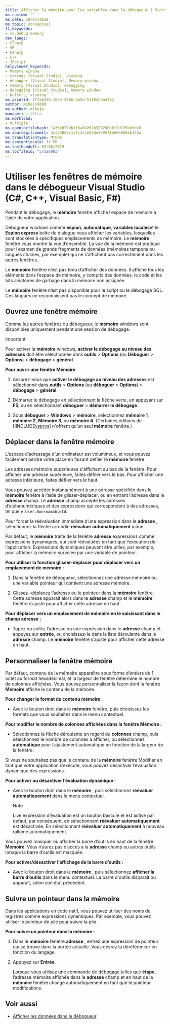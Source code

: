 ```yaml
---
title: Afficher la mémoire pour les variables dans le débogueur | Microsoft Docs
ms.custom: ''
ms.date: 10/04/2018
ms.topic: conceptual
f1_keywords:
- vs.debug.memory
dev_langs:
- CSharp
- VB
- FSharp
- C++
- JScript
helpviewer_keywords:
- Memory window
- strings [Visual Studio], viewing
- debugger [Visual Studio], Memory window
- memory [Visual Studio], debugging
- debugging [Visual Studio], Memory window
- buffers, viewing
ms.assetid: 7f7a0439-10e4-4966-bb2d-51f04cda4fe2
author: mikejo5000
ms.author: mikejo
manager: jillfra
ms.workload:
- multiple
ms.openlocfilehash: 1a35e679ebff8a0a262b329298b0f2d135eb9dc8
ms.sourcegitcommit: 3ca33862c1cfc3ccb83de3e95f1e69e860ab143a
ms.translationtype: MTE95
ms.contentlocale: fr-FR
ms.lasthandoff: 03/06/2019
ms.locfileid: "57526683"
---
```

# <a name="use-the-memory-windows-in-the-visual-studio-debugger-c-c-visual-basic-f"></a>Utiliser les fenêtres de mémoire dans le débogueur Visual Studio (C#, C++, Visual Basic, F#)

Pendant le débogage, le **mémoire** fenêtre affiche l’espace de mémoire à l’aide de votre application.

Débogueur windows comme **espion**, **automatique**, **variables locales**et le **Espion express** boîte de dialogue vous afficher les variables, lesquelles sont stockées à spécifiques emplacements de mémoire. Le **mémoire** fenêtre vous montre la vue d’ensemble. La vue de la mémoire est pratique pour l’examen de grands fragments de données (mémoires tampons ou longues chaînes, par exemple) qui ne s’affichent pas correctement dans les autres fenêtres.

Le **mémoire** fenêtre n’est pas tenu d’afficher des données. Il affiche tous les éléments dans l’espace de mémoire, y compris des données, le code et les bits aléatoires de garbage dans la mémoire non assignée.

Le **mémoire** fenêtre n’est pas disponible pour le script ou le débogage SQL. Ces langues ne reconnaissent pas le concept de mémoire.

## <a name="open-a-memory-window"></a>Ouvrez une fenêtre mémoire

Comme les autres fenêtres du débogueur, le **mémoire** windows sont disponibles uniquement pendant une session de débogage.

>[!IMPORTANT]
>Pour activer la **mémoire** windows, **activer le débogage au niveau des adresses** doit être sélectionnée dans **outils** > **Options** (ou **Déboguer** > **Options**) > **débogage** > **général**.

**Pour ouvrir une fenêtre Mémoire**

1. Assurez-vous que **activer le débogage au niveau des adresses** est sélectionné dans **outils** > **Options** (ou **déboguer**  >  **Options**) > **débogage** > **général**.

1. Démarrer le débogage en sélectionnant la flèche verte, en appuyant sur **F5**, ou en sélectionnant **déboguer** > **démarrer le débogage**.

2. Sous **déboguer** > **Windows** > **mémoire**, sélectionnez **mémoire 1**, **mémoire 2**, **Mémoire 3**, ou **mémoire 4**. (Certaines éditions de [!INCLUDE[vsprvs](../code-quality/includes/vsprvs_md.md)] n'offrent qu’un seul **mémoire** fenêtre.)

## <a name="move-around-in-the-memory-window"></a>Déplacer dans la fenêtre mémoire

L’espace d’adressage d’un ordinateur est volumineux, et vous pouvez facilement perdre votre place en faisant défiler le **mémoire** fenêtre.

Les adresses mémoire supérieures s'affichent au bas de la fenêtre. Pour afficher une adresse supérieure, faites défiler vers le bas. Pour afficher une adresse inférieure, faites défiler vers le haut.

Vous pouvez accéder instantanément à une adresse spécifiée dans le **mémoire** fenêtre à l’aide de glisser-déplacer, ou en entrant l’adresse dans le **adresse** champ. Le **adresse** champ accepte les adresses d’alphanumériques et des expressions qui correspondent à des adresses, tel que `e.User.NonroamableId`.

Pour forcer la réévaluation immédiate d’une expression dans le **adresse** , sélectionnez la flèche arrondie **réévaluer automatiquement** icône.

Par défaut, le **mémoire** traite de la fenêtre **adresse** expressions comme expressions dynamiques, qui sont réévaluées en tant que l’exécution de l’application. Expressions dynamiques peuvent être utiles, par exemple, pour afficher la mémoire survolée par une variable de pointeur.

**Pour utiliser la fonction glisser-déplacer pour déplacer vers un emplacement de mémoire :**

1. Dans la fenêtre de débogueur, sélectionnez une adresse mémoire ou une variable pointeur qui contient une adresse mémoire.

2. Glissez -déplacez l’adresse ou le pointeur dans la **mémoire** fenêtre. Cette adresse apparaît alors dans le **adresse** champ et le **mémoire** fenêtre s’ajuste pour afficher cette adresse en haut.

**Pour déplacer vers un emplacement de mémoire en le saisissant dans le champ adresse :**

- Tapez ou collez l’adresse ou une expression dans le **adresse** champ et appuyez sur **entrée**, ou choisissez-le dans la liste déroulante dans le **adresse** champ. Le **mémoire** fenêtre s’ajuste pour afficher cette adresse en haut.

## <a name="customize-the-memory-window"></a>Personnaliser la fenêtre mémoire

Par défaut, contenu de la mémoire apparaître sous forme d’entiers de 1 octet au format hexadécimal, et la largeur de fenêtre détermine le nombre de colonnes affichées. Vous pouvez personnaliser la façon dont la fenêtre **Mémoire** affiche le contenu de la mémoire.

**Pour changer le format du contenu mémoire :**

-  Avec le bouton droit dans le **mémoire** fenêtre, puis choisissez les formats que vous souhaitez dans le menu contextuel.

**Pour modifier le nombre de colonnes affichées dans la fenêtre Mémoire :**

- Sélectionnez la flèche déroulante en regard du **colonnes** champ, puis sélectionnez le nombre de colonnes à afficher, ou sélectionnez **automatique** pour l’ajustement automatique en fonction de la largeur de la fenêtre.

Si vous ne souhaitez pas que le contenu de la **mémoire** fenêtre Modifier en tant que votre application s’exécute, vous pouvez désactiver l’évaluation dynamique des expressions.

**Pour activer ou désactiver l’évaluation dynamique :**

- Avec le bouton droit dans le **mémoire** , puis sélectionnez **réévaluer automatiquement** dans le menu contextuel.

  >[!NOTE]
  >Live expression d’évaluation est un bouton bascule et est activé par défaut, par conséquent, en sélectionnant **réévaluer automatiquement** est désactivée. En sélectionnant **réévaluer automatiquement** à nouveau rallume automatiquement.

Vous pouvez masquer ou afficher la barre d’outils en haut de la fenêtre **Mémoire**. Vous n’aurez pas d’accès à la **adresse** champ ou autres outils lorsque la barre d’outils est masquée.

**Pour activer/désactiver l’affichage de la barre d’outils :**

- Avec le bouton droit dans le **mémoire** , puis sélectionnez **afficher la barre d’outils** dans le menu contextuel. La barre d'outils disparaît ou apparaît, selon son état précédent.

## <a name="follow-a-pointer-through-memory"></a>Suivre un pointeur dans la mémoire

Dans les applications en code natif, vous pouvez utiliser des noms de registres comme expressions dynamiques. Par exemple, vous pouvez utiliser le pointeur de pile pour suivre la pile.

**Pour suivre un pointeur dans la mémoire :**

1. Dans le **mémoire** fenêtre **adresse** , entrez une expression de pointeur qui se trouve dans la portée actuelle. Vous devrez la déréférencer en fonction du langage.

2. Appuyez sur **Entrée**.

   Lorsque vous utilisez une commande de débogage telles que **étape**, l’adresse mémoire affichée dans le **adresse** champ et en haut de la **mémoire** fenêtre change automatiquement en tant que le pointeur modifications.

## <a name="see-also"></a>Voir aussi
- [Afficher les données dans le débogueur](../debugger/viewing-data-in-the-debugger.md)